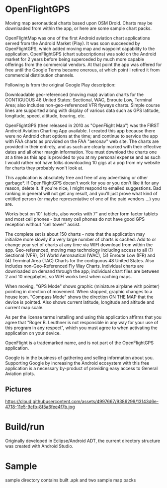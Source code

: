 # OpenFlightGPS
Moving map aeronautical charts based upon OSM Droid.  Charts may be downloaded from within the app, or here are some sample chart packs.

OpenFlightMap was one of the first Android aviation chart applications served from the Android Market (Play).  It was soon succeeded by OpenFlightGPS, which added moving map and waypoint capability to the application.  OpenFlightGPS (chart subscriptions) was sold on the Android market for 2 years before being superceded by much more capable offerings from the commercial vendors.  At that point the app was offered for free until the Google Terms became onerous, at which point I retired it from commercial distribution channels.

Following is from the original Google Play description:

Downloadable geo-referenced (moving map) aviation charts for the CONTIGUOUS 48 United States: Sectional, WAC, Enroute Low, Terminal Area; also includes non-geo-referenced VFR flyways charts.  Simple course lines are supported along with display of various data such as GPS latitude, longitude, speed, altitude, bearing, etc.

OpenFlightGPS (then released in 2010 as "OpenFlight Map") was the FIRST Android Aviation Charting App available.  I created this app because there were no Android chart options at the time; and continue to service the app with FAA charts as provided on the FAA "aeronav" web site.  The charts are provided in their entirety, and as such are clearly marked with their effective dates and all other margin information.  You must download the charts one at a time as this app is provided to you at my personal expense and as such I would rather not have folks downloading 10 gigs at a pop from my website for charts they probably won't look at.

This application is absolutely free and free of any advertising or other garbage*.  If OpenFlightGPS doesn't work for you or you don't like it for any reason, delete it.  If you're nice, I might respond to emailed suggestions.  Bad ranking in general will not get any result, and you'll just prove what kind of entitled person (or maybe representative of one of the paid vendors ...) you are.

Works best on 10" tablets, also works with 7" and other form factor tablets and most cell phones - but many cell phones do not have good GPS reception without "cell tower" assist.

The complete set is about 150 charts - note that the application may initialize more slowly if a very large number of charts is cached.  Add to or change your set of charts at any time via WIFI download from within the app.  Geo-referenced, moving map technology including access to all (1) Sectional (VFR), (2) World Aeronautical (WAC), (3) Enroute Low (IFR) and (4) Terminal Area (TAC) Charts for the contiguous 48 United States.  Also includes non-Geo-Referenced Fly Way Charts.  Individual charts are downloaded on demand through the app; individual chart files are between 2 and 10 megabytes, so WIFI works best when caching maps.

When moving, "GPS Mode" shows graphic (miniature airplane with pointer) pointing in direction of movement.  When stopped, graphic changes to a house icon.  "Compass Mode" shows the direction ON THE MAP that the device is pointed.  Also shows current latitude, longitude and altitude and current map scale.

As per the license terms installing and using this application affirms that you agree that "Roger B. Leuthner is not responsible in any way for your use of this program in any respect", which you must agree to when activating the application on your device.

OpenFlight is a trademarked name, and is not part of the OpenFlightGPS application.

Google is in the business of gathering and selling information about you.  Supporting Google by increasing the Android ecosystem with this free application is a necessary by-product of providing easy access to General Aviation pilots.

## Pictures
https://cloud.githubusercontent.com/assets/4997667/9386299/13143d6e-4718-11e5-9cfb-8f5a6fee4f7b.jpg

# Build/run
Originally developed in Eclipse/Android ADT, the current directory structure was created with Android Studio.



# Sample
sample directory contains built .apk and two sample map packs
